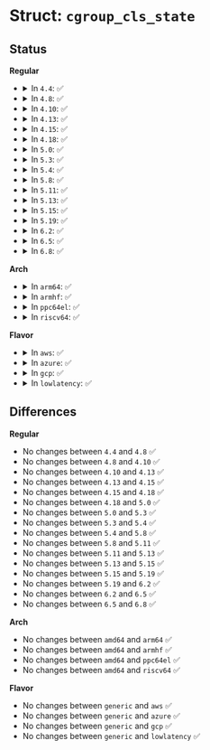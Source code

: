 # Struct: <code>cgroup_cls_state</code>

## Status
<b>Regular</b>
<ul>
<li>
<details>
<summary>In <code>4.4</code>: ✅</summary>

```c
struct cgroup_cls_state {
    struct cgroup_subsys_state css;
    u32 classid;
};
```
</details>
</li>
<li>
<details>
<summary>In <code>4.8</code>: ✅</summary>

```c
struct cgroup_cls_state {
    struct cgroup_subsys_state css;
    u32 classid;
};
```
</details>
</li>
<li>
<details>
<summary>In <code>4.10</code>: ✅</summary>

```c
struct cgroup_cls_state {
    struct cgroup_subsys_state css;
    u32 classid;
};
```
</details>
</li>
<li>
<details>
<summary>In <code>4.13</code>: ✅</summary>

```c
struct cgroup_cls_state {
    struct cgroup_subsys_state css;
    u32 classid;
};
```
</details>
</li>
<li>
<details>
<summary>In <code>4.15</code>: ✅</summary>

```c
struct cgroup_cls_state {
    struct cgroup_subsys_state css;
    u32 classid;
};
```
</details>
</li>
<li>
<details>
<summary>In <code>4.18</code>: ✅</summary>

```c
struct cgroup_cls_state {
    struct cgroup_subsys_state css;
    u32 classid;
};
```
</details>
</li>
<li>
<details>
<summary>In <code>5.0</code>: ✅</summary>

```c
struct cgroup_cls_state {
    struct cgroup_subsys_state css;
    u32 classid;
};
```
</details>
</li>
<li>
<details>
<summary>In <code>5.3</code>: ✅</summary>

```c
struct cgroup_cls_state {
    struct cgroup_subsys_state css;
    u32 classid;
};
```
</details>
</li>
<li>
<details>
<summary>In <code>5.4</code>: ✅</summary>

```c
struct cgroup_cls_state {
    struct cgroup_subsys_state css;
    u32 classid;
};
```
</details>
</li>
<li>
<details>
<summary>In <code>5.8</code>: ✅</summary>

```c
struct cgroup_cls_state {
    struct cgroup_subsys_state css;
    u32 classid;
};
```
</details>
</li>
<li>
<details>
<summary>In <code>5.11</code>: ✅</summary>

```c
struct cgroup_cls_state {
    struct cgroup_subsys_state css;
    u32 classid;
};
```
</details>
</li>
<li>
<details>
<summary>In <code>5.13</code>: ✅</summary>

```c
struct cgroup_cls_state {
    struct cgroup_subsys_state css;
    u32 classid;
};
```
</details>
</li>
<li>
<details>
<summary>In <code>5.15</code>: ✅</summary>

```c
struct cgroup_cls_state {
    struct cgroup_subsys_state css;
    u32 classid;
};
```
</details>
</li>
<li>
<details>
<summary>In <code>5.19</code>: ✅</summary>

```c
struct cgroup_cls_state {
    struct cgroup_subsys_state css;
    u32 classid;
};
```
</details>
</li>
<li>
<details>
<summary>In <code>6.2</code>: ✅</summary>

```c
struct cgroup_cls_state {
    struct cgroup_subsys_state css;
    u32 classid;
};
```
</details>
</li>
<li>
<details>
<summary>In <code>6.5</code>: ✅</summary>

```c
struct cgroup_cls_state {
    struct cgroup_subsys_state css;
    u32 classid;
};
```
</details>
</li>
<li>
<details>
<summary>In <code>6.8</code>: ✅</summary>

```c
struct cgroup_cls_state {
    struct cgroup_subsys_state css;
    u32 classid;
};
```
</details>
</li>
</ul>
<b>Arch</b>
<ul>
<li>
<details>
<summary>In <code>arm64</code>: ✅</summary>

```c
struct cgroup_cls_state {
    struct cgroup_subsys_state css;
    u32 classid;
};
```
</details>
</li>
<li>
<details>
<summary>In <code>armhf</code>: ✅</summary>

```c
struct cgroup_cls_state {
    struct cgroup_subsys_state css;
    u32 classid;
};
```
</details>
</li>
<li>
<details>
<summary>In <code>ppc64el</code>: ✅</summary>

```c
struct cgroup_cls_state {
    struct cgroup_subsys_state css;
    u32 classid;
};
```
</details>
</li>
<li>
<details>
<summary>In <code>riscv64</code>: ✅</summary>

```c
struct cgroup_cls_state {
    struct cgroup_subsys_state css;
    u32 classid;
};
```
</details>
</li>
</ul>
<b>Flavor</b>
<ul>
<li>
<details>
<summary>In <code>aws</code>: ✅</summary>

```c
struct cgroup_cls_state {
    struct cgroup_subsys_state css;
    u32 classid;
};
```
</details>
</li>
<li>
<details>
<summary>In <code>azure</code>: ✅</summary>

```c
struct cgroup_cls_state {
    struct cgroup_subsys_state css;
    u32 classid;
};
```
</details>
</li>
<li>
<details>
<summary>In <code>gcp</code>: ✅</summary>

```c
struct cgroup_cls_state {
    struct cgroup_subsys_state css;
    u32 classid;
};
```
</details>
</li>
<li>
<details>
<summary>In <code>lowlatency</code>: ✅</summary>

```c
struct cgroup_cls_state {
    struct cgroup_subsys_state css;
    u32 classid;
};
```
</details>
</li>
</ul>

## Differences
<b>Regular</b>
<ul>
<li>
No changes between <code>4.4</code> and <code>4.8</code> ✅
</li>
<li>
No changes between <code>4.8</code> and <code>4.10</code> ✅
</li>
<li>
No changes between <code>4.10</code> and <code>4.13</code> ✅
</li>
<li>
No changes between <code>4.13</code> and <code>4.15</code> ✅
</li>
<li>
No changes between <code>4.15</code> and <code>4.18</code> ✅
</li>
<li>
No changes between <code>4.18</code> and <code>5.0</code> ✅
</li>
<li>
No changes between <code>5.0</code> and <code>5.3</code> ✅
</li>
<li>
No changes between <code>5.3</code> and <code>5.4</code> ✅
</li>
<li>
No changes between <code>5.4</code> and <code>5.8</code> ✅
</li>
<li>
No changes between <code>5.8</code> and <code>5.11</code> ✅
</li>
<li>
No changes between <code>5.11</code> and <code>5.13</code> ✅
</li>
<li>
No changes between <code>5.13</code> and <code>5.15</code> ✅
</li>
<li>
No changes between <code>5.15</code> and <code>5.19</code> ✅
</li>
<li>
No changes between <code>5.19</code> and <code>6.2</code> ✅
</li>
<li>
No changes between <code>6.2</code> and <code>6.5</code> ✅
</li>
<li>
No changes between <code>6.5</code> and <code>6.8</code> ✅
</li>
</ul>
<b>Arch</b>
<ul>
<li>
No changes between <code>amd64</code> and <code>arm64</code> ✅
</li>
<li>
No changes between <code>amd64</code> and <code>armhf</code> ✅
</li>
<li>
No changes between <code>amd64</code> and <code>ppc64el</code> ✅
</li>
<li>
No changes between <code>amd64</code> and <code>riscv64</code> ✅
</li>
</ul>
<b>Flavor</b>
<ul>
<li>
No changes between <code>generic</code> and <code>aws</code> ✅
</li>
<li>
No changes between <code>generic</code> and <code>azure</code> ✅
</li>
<li>
No changes between <code>generic</code> and <code>gcp</code> ✅
</li>
<li>
No changes between <code>generic</code> and <code>lowlatency</code> ✅
</li>
</ul>
